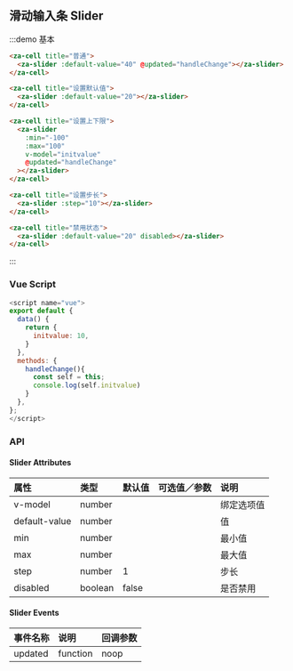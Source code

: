 ## 滑动输入条 Slider

:::demo 基本

```html
<za-cell title="普通">
  <za-slider :default-value="40" @updated="handleChange"></za-slider>
</za-cell>

<za-cell title="设置默认值">
  <za-slider :default-value="20"></za-slider>
</za-cell>

<za-cell title="设置上下限">
  <za-slider
    :min="-100"
    :max="100"
    v-model="initvalue"
    @updated="handleChange"
  ></za-slider>
</za-cell>

<za-cell title="设置步长">
  <za-slider :step="10"></za-slider>
</za-cell>

<za-cell title="禁用状态">
  <za-slider :default-value="20" disabled></za-slider>
</za-cell>
```

:::

### Vue Script

```javascript
<script name="vue">
export default {
  data() {
    return {
      initvalue: 10,
    }
  },
  methods: {
    handleChange(){
      const self = this;
      console.log(self.initvalue)
    }
  },
};
</script>
```

### API

#### Slider Attributes

| 属性          | 类型    | 默认值 | 可选值／参数 | 说明       |
| :------------ | :------ | :----- | :----------- | :--------- |
| v-model       | number  |        |              | 绑定选项值 |
| default-value | number  |        |              | 值         |
| min           | number  |        |              | 最小值     |
| max           | number  |        |              | 最大值     |
| step          | number  | 1      |              | 步长       |
| disabled      | boolean | false  |              | 是否禁用   |

#### Slider Events

| 事件名称 | 说明     | 回调参数 |
| :------- | :------- | :------- |
| updated   | function | noop     | \(event:\$even, value: number\) | 值变化时触发的回调函数 |
